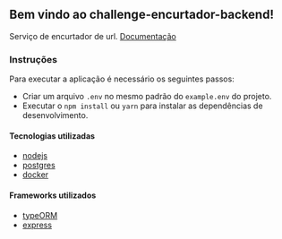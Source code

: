 ## Bem vindo ao challenge-encurtador-backend!

Serviço de encurtador de url.
[Documentação](https://documenter.getpostman.com/view/2898019/TWDTLyE8)

### Instruções
Para executar a aplicação é necessário os seguintes passos:
- Criar um arquivo `.env` no mesmo padrão do `example.env` do projeto.
- Executar o `npm install` ou `yarn` para instalar as dependências de desenvolvimento.

#### Tecnologias utilizadas
- [nodejs](https://nodejs.org/en/)
- [postgres](https://www.postgresql.org/)
- [docker](https://www.docker.com/)
#### Frameworks utilizados
- [typeORM](https://typeorm.io/#/)
- [express](https://www.npmjs.com/package/express)